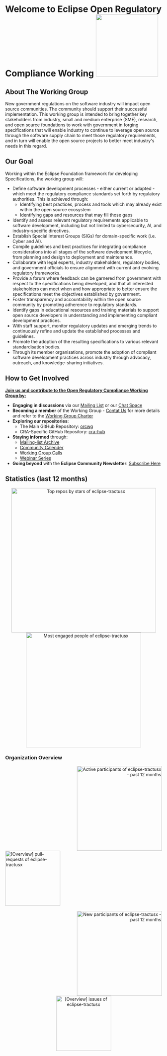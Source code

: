 # Welcome to Eclipse Open Regulatory Compliance Working  <img src="https://avatars.githubusercontent.com/u/189788385?s=200&v=4" width="200px"/>


## About The Working Group

New government regulations on the software industry will impact open source communities. The community should support their successful implementation. This working group is intended to bring together key stakeholders from industry, small and medium enterprise (SME), research, and open source foundations to work with government in forging specifications that will enable industry to continue to leverage open source through the software supply chain to meet those regulatory requirements, and in turn will enable the open source projects to better meet industry's needs in this regard.


## Our Goal

 Working within the Eclipse Foundation framework for developing Specifications, the working group will:

* Define software development processes - either current or adapted - which meet the regulatory compliance standards set forth by regulatory authorities. This is achieved through:
    * Identifying best practices, process and tools which may already exist within the open source ecosystem
    * Identifying gaps and resources that may fill those gaps
* Identify and assess relevant regulatory requirements applicable to software development, including but not limited to cybersecurity, AI, and industry-specific directives.
* Establish Special Interest Groups (SIGs) for domain-specific work (i.e. Cyber and AI).
* Compile guidelines and best practices for integrating compliance considerations into all stages of the software development lifecycle, from planning and design to deployment and maintenance.
* Collaborate with legal experts, industry stakeholders, regulatory bodies, and government officials to ensure alignment with current and evolving regulatory frameworks.
* Provide a forum where feedback can be garnered from government with respect to the specifications being developed, and that all interested stakeholders can meet when and how appropriate to better ensure the specifications meet the objectives established by government.
* Foster transparency and accountability within the open source community by promoting adherence to regulatory standards.
* Identify gaps in educational resources and training materials to support open source developers in understanding and implementing compliant development practices.
* With staff support, monitor regulatory updates and emerging trends to continuously refine and update the established processes and guidelines.
* Promote the adoption of the resulting specifications to various relevant standardisation bodies.
* Through its member organisations, promote the adoption of compliant software development practices across industry through advocacy, outreach, and knowledge-sharing initiatives.


## How to Get Involved


**[Join us and contribute to the Open Regulatory Compliance Working Group by:](https://orcwg.org/participate/)**
*  **Engaging in discussions** via our [Mailing List](https://accounts.eclipse.org/mailing-list/open-regulatory-compliance) or our [Chat Space](https://join.slack.com/t/orcwg/shared_invite/zt-2vi7gi5ad-re2b35i95ar3WaVF2zoZaA)
*  **Becoming a member** of the Working Group - [Contat Us](https://orcwg.org/membership/#contact-us-about-membership) for more details and refer to the [Working Group Charter](https://www.eclipse.org/org/workinggroups/open-regulatory-compliance-charter.php) 
*  **Exploring our repositories**:
   *  The Main GitHub Repository: [orcwg](https://github.com/orcwg/orcwg)
   *  CRA-Specific GitHub Repository: [cra-hub](https://github.com/orcwg/cra-hub)
* **Staying informed** through:
  *  [Mailing-list Archive](https://www.eclipse.org/lists/open-regulatory-compliance/maillist.html)
  *  [Community Calender](https://calendar.google.com/calendar/u/0/embed?src=c_7db8e3f13c4fac984103918a97c704bb1d619da0fdb66d33f1747849b6020aea@group.calendar.google.com)
  *  [Working Group Calls](https://github.com/orcwg/orcwg/blob/main/MEETINGS.md)
  *  [Webinar Series](https://youtube.com/playlist?list=PLy7t4z5SYNaQEyXv253SI6PDdPjbYXcNV&si=FNi1Ib--TqpaemIg)
* **Going beyond** with the **Eclipse Community Newsletter**: [Subscribe Here](https://eclipse.us6.list-manage.com/subscribe?u=eaf9e1f06f194eadc66788a85&id=46e57eacf1&v_id=53&f_id=00fac2e1f0)


## Statistics (last 12 months)

<!-- Copy-paste in your Readme.md file -->

<a href="https://next.ossinsight.io/widgets/official/compose-org-stars-top-repos?owner_id=189788385&period=past_12_months" target="_blank" style="display: block" align="center">
  <picture>
    <source media="(prefers-color-scheme: dark)" srcset="https://next.ossinsight.io/widgets/official/compose-org-stars-top-repos/thumbnail.png?owner_id=189788385&period=past_12_months&image_size=4x5&color_scheme=dark" width="465" height="auto">
    <img alt="Top repos by stars of eclipse-tractusx" src="https://next.ossinsight.io/widgets/official/compose-org-stars-top-repos/thumbnail.png?owner_id=189788385&period=past_12_months&image_size=4x5&color_scheme=light" width="465" height="auto">
  </picture>
</a>

<!-- Made with [OSS Insight](https://ossinsight.io/) -->

<!-- Copy-paste in your Readme.md file -->

<a href="https://next.ossinsight.io/widgets/official/compose-org-engagement-scatter?owner_id=189788385&period=past_12_months" target="_blank" style="display: block" align="center">
  <picture>
    <source media="(prefers-color-scheme: dark)" srcset="https://next.ossinsight.io/widgets/official/compose-org-engagement-scatter/thumbnail.png?owner_id=189788385&period=past_12_months&image_size=5x5&color_scheme=dark" width="370" height="auto">
    <img alt="Most engaged people of eclipse-tractusx" src="https://next.ossinsight.io/widgets/official/compose-org-engagement-scatter/thumbnail.png?owner_id=189788385&period=past_12_months&image_size=5x5&color_scheme=light" width="370" height="auto">
  </picture>
</a>

<!-- Made with [OSS Insight](https://ossinsight.io/) -->

### Organization Overview

<!-- Copy-paste in your Readme.md file -->

<a href="https://next.ossinsight.io/widgets/official/compose-org-active-contributors?activity=active&owner_id=189788385&period=past_12_months" target="_blank" style="display: block" align="right">
  <picture>
    <source media="(prefers-color-scheme: dark)" srcset="https://next.ossinsight.io/widgets/official/compose-org-active-contributors/thumbnail.png?activity=active&owner_id=189788385&period=past_12_months&image_size=2x3&color_scheme=dark" width="273" height="auto">
    <img alt="Active participants of eclipse-tractusx - past 12 months" src="https://next.ossinsight.io/widgets/official/compose-org-active-contributors/thumbnail.png?activity=active&owner_id=189788385&period=past_12_months&image_size=2x3&color_scheme=light" width="273" height="auto">
  </picture>
</a>

<!-- Made with [OSS Insight](https://ossinsight.io/) -->


<!-- Copy-paste in your Readme.md file -->

<a href="https://next.ossinsight.io/widgets/official/compose-org-overview-stats?activity=pull-requests&owner_id=189788385&period=past_12_months" target="_blank" style="display: block" align="left">
  <picture>
    <source media="(prefers-color-scheme: dark)" srcset="https://next.ossinsight.io/widgets/official/compose-org-overview-stats/thumbnail.png?activity=pull-requests&owner_id=189788385&period=past_12_months&image_size=2x2&color_scheme=dark" width="177" height="auto">
    <img alt="[Overview] pull-requests of eclipse-tractusx" src="https://next.ossinsight.io/widgets/official/compose-org-overview-stats/thumbnail.png?activity=pull-requests&owner_id=189788385&period=past_12_months&image_size=2x2&color_scheme=light" width="177" height="auto">
  </picture>
</a>

<!-- Made with [OSS Insight](https://ossinsight.io/) -->

<br>

<!-- Copy-paste in your Readme.md file -->

<a href="https://next.ossinsight.io/widgets/official/compose-org-active-contributors?activity=new&owner_id=189788385&period=past_12_months" target="_blank" style="display: block" align="right">
  <picture>
    <source media="(prefers-color-scheme: dark)" srcset="https://next.ossinsight.io/widgets/official/compose-org-active-contributors/thumbnail.png?activity=new&owner_id=189788385&period=past_12_months&image_size=2x3&color_scheme=dark" width="273" height="auto">
    <img alt="New participants of eclipse-tractusx - past 12 months" src="https://next.ossinsight.io/widgets/official/compose-org-active-contributors/thumbnail.png?activity=new&owner_id=189788385&period=past_12_months&image_size=2x3&color_scheme=light" width="273" height="auto">
  </picture>
</a>

<!-- Made with [OSS Insight](https://ossinsight.io/) -->

<!-- Copy-paste in your Readme.md file -->

<a href="https://next.ossinsight.io/widgets/official/compose-org-overview-stats?activity=issues&owner_id=189788385&period=past_12_months" target="_blank" style="display: block" align="center">
  <picture>
    <source media="(prefers-color-scheme: dark)" srcset="https://next.ossinsight.io/widgets/official/compose-org-overview-stats/thumbnail.png?activity=issues&owner_id=189788385&period=past_12_months&image_size=2x2&color_scheme=dark" width="177" height="auto">
    <img alt="[Overview] issues of eclipse-tractusx" src="https://next.ossinsight.io/widgets/official/compose-org-overview-stats/thumbnail.png?activity=issues&owner_id=189788385&period=past_12_months&image_size=2x2&color_scheme=light" width="177" height="auto">
  </picture>
</a>

<!-- Made with [OSS Insight](https://ossinsight.io/) -->
